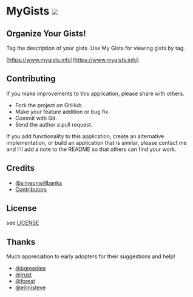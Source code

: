 MyGists [<img src="https://codeclimate.com/badge.png" />](https://codeclimate.com/github/simeonwillbanks/mygists) 
========================
## Organize Your Gists!
Tag the description of your gists. Use My Gists for viewing gists by tag.

[https://www.mygists.info](https://www.mygists.info)



## Contributing

If you make improvements to this application, please share with others.

* Fork the project on GitHub.
* Make your feature addition or bug fix.
* Commit with Git.
* Send the author a pull request.

If you add functionality to this application, create an alternative implementation, or build an application that is similar, please contact me and I'll add a note to the README so that others can find your work.

## Credits

* [@simeonwillbanks](https://github.com/simeonwillbanks)
* [Contributors](https://github.com/simeonwillbanks/mygists/graphs/contributors)

## License

see [LICENSE](https://github.com/simeonwillbanks/mygists/blob/master/LICENSE.md)

## Thanks

Much appreciation to early adopters for their suggestions and help!

* [@bgreenlee](https://github.com/bgreenlee)
* [@jrust](https://github.com/jrust)
* [@forest](https://github.com/forest)
* [@elimisteve](https://github.com/elimisteve)
